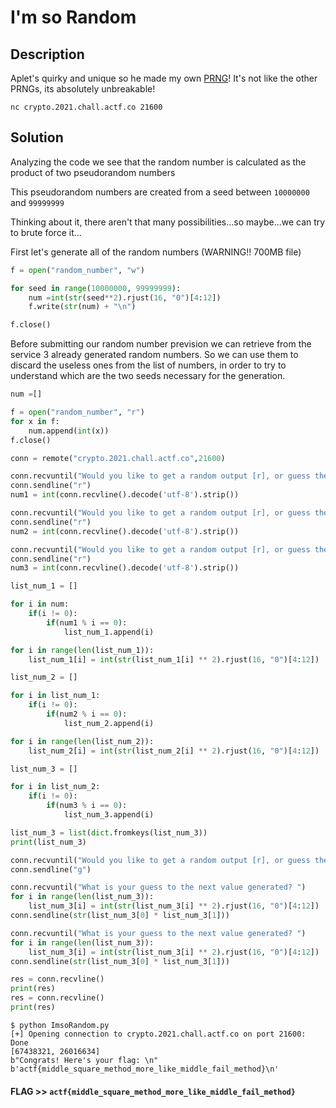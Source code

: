 # I'm so Random 

## Description

Aplet's quirky and unique so he made my own [PRNG](chall.py)! It's not like the other PRNGs, its absolutely unbreakable!

`nc crypto.2021.chall.actf.co 21600`

## Solution

Analyzing the code we see that the random number is calculated as the product of two pseudorandom numbers

This pseudorandom numbers are created from a seed between `10000000` and `99999999` 

Thinking about it, there aren't that many possibilities...so maybe...we can try to brute force it...

First let's generate all of the random numbers (WARNING!! 700MB file)

```python
f = open("random_number", "w")

for seed in range(10000000, 99999999):
    num =int(str(seed**2).rjust(16, "0")[4:12])
    f.write(str(num) + "\n")

f.close()
```

Before submitting our random number prevision we can retrieve from the service 3 already generated random numbers. So we can use them to discard the useless ones from the list of numbers, in order to try to understand which are the two seeds necessary for the generation.

```python
num =[]

f = open("random_number", "r")
for x in f:
    num.append(int(x))
f.close()

conn = remote("crypto.2021.chall.actf.co",21600)

conn.recvuntil("Would you like to get a random output [r], or guess the next random number [g]? ")
conn.sendline("r")
num1 = int(conn.recvline().decode('utf-8').strip())

conn.recvuntil("Would you like to get a random output [r], or guess the next random number [g]? ")
conn.sendline("r")
num2 = int(conn.recvline().decode('utf-8').strip())

conn.recvuntil("Would you like to get a random output [r], or guess the next random number [g]? ")
conn.sendline("r")
num3 = int(conn.recvline().decode('utf-8').strip())

list_num_1 = []

for i in num:
    if(i != 0):
        if(num1 % i == 0):
            list_num_1.append(i)

for i in range(len(list_num_1)):
    list_num_1[i] = int(str(list_num_1[i] ** 2).rjust(16, "0")[4:12])

list_num_2 = []

for i in list_num_1:
    if(i != 0):
        if(num2 % i == 0):
            list_num_2.append(i)

for i in range(len(list_num_2)):
    list_num_2[i] = int(str(list_num_2[i] ** 2).rjust(16, "0")[4:12])

list_num_3 = []

for i in list_num_2:
    if(i != 0):
        if(num3 % i == 0):
            list_num_3.append(i)

list_num_3 = list(dict.fromkeys(list_num_3))
print(list_num_3)

conn.recvuntil("Would you like to get a random output [r], or guess the next random number [g]? ")
conn.sendline("g")

conn.recvuntil("What is your guess to the next value generated? ")
for i in range(len(list_num_3)):
    list_num_3[i] = int(str(list_num_3[i] ** 2).rjust(16, "0")[4:12])
conn.sendline(str(list_num_3[0] * list_num_3[1]))

conn.recvuntil("What is your guess to the next value generated? ")
for i in range(len(list_num_3)):
    list_num_3[i] = int(str(list_num_3[i] ** 2).rjust(16, "0")[4:12])
conn.sendline(str(list_num_3[0] * list_num_3[1]))

res = conn.recvline()
print(res)
res = conn.recvline()
print(res)
```

```console
$ python ImsoRandom.py 
[+] Opening connection to crypto.2021.chall.actf.co on port 21600: Done
[67438321, 26016634]
b"Congrats! Here's your flag: \n"
b'actf{middle_square_method_more_like_middle_fail_method}\n'
```


#### **FLAG >>** `actf{middle_square_method_more_like_middle_fail_method}`